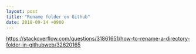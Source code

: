 ```yaml
---
layout: post
title: "Rename folder on Github"
date: 2018-09-14 +0900
---
```

https://stackoverflow.com/questions/31861651/how-to-rename-a-directory-folder-in-githubweb/32620165
